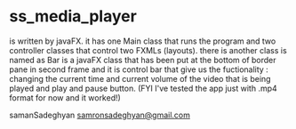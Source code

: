 # ss_media_player

is written by javaFX. it has one Main class that runs the program and two controller classes
that control two FXMLs (layouts). there is another class is named as Bar is a javaFX class that has been put at the
bottom of border pane in second frame and it is control bar that give us the fuctionality : 
changing the current time and current volume of the video that is being played and play and pause button.
(FYI I've tested the app just with .mp4 format for now and it worked!)


samanSadeghyan
samronsadeghyan@gmail.com
